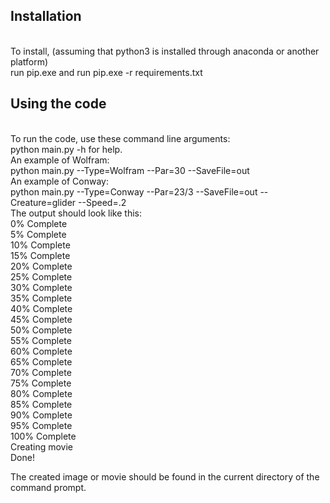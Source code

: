 <h2><b> Installation </b></h2><br>
To install, (assuming that python3 is installed through anaconda or another platform) <br>
run pip.exe and run pip.exe -r requirements.txt<br>

<h2><b> Using the code </b></h2><br>
To run the code, use these command line arguments:<br>
 python main.py -h for help.<br>
An example of Wolfram:<br>
python main.py --Type=Wolfram --Par=30 --SaveFile=out<br>
An example of Conway:<br>
python  main.py --Type=Conway --Par=23/3 --SaveFile=out --Creature=glider --Speed=.2<br>
The output should look like this:<br>
0% Complete<br>
5% Complete<br>
10% Complete<br>
15% Complete<br>
20% Complete<br>
25% Complete<br>
30% Complete<br>
35% Complete<br>
40% Complete<br>
45% Complete<br>
50% Complete<br>
55% Complete<br>
60% Complete<br>
65% Complete<br>
70% Complete<br>
75% Complete<br>
80% Complete<br>
85% Complete<br>
90% Complete<br>
95% Complete<br>
100% Complete<br>
Creating movie<br>
Done!<br>

The created image or movie should be found in the current directory of the command prompt.
